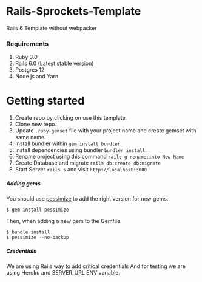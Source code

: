 # Rails-Sprockets-Template

Rails 6 Template without webpacker

### Requirements
1. Ruby 3.0
2. Rails 6.0 (Latest stable version)
3. Postgres 12
4. Node js and Yarn

# Getting started

1. Create repo by clicking on use this template.
2. Clone new repo.
3. Update `.ruby-gemset` file with your project name and create gemset with same name.
4. Install bundler within `gem install bundler`.
5. Install dependencies using bundler `bundler install`.
6. Rename project using this command `rails g rename:into New-Name`
7. Create Database and migrate `rails db:create db:migrate`
8. Start Server `rails s` and visit `http://localhost:3000`


##### Adding gems

You should use [pessimize](https://github.com/joonty/pessimize) to add the right version for new gems.

```console
$ gem install pessimize
```

Then, when adding a new gem to the Gemfile:

```console
$ bundle install
$ pessimize --no-backup
```


##### Credentials
We are using Rails way to add critical credentials
And for testing we are using Heroku and SERVER_URL ENV variable.